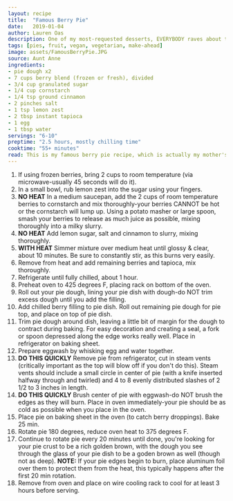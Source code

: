 ```yaml
---
layout: recipe
title:  "Famous Berry Pie"
date:   2019-01-04
author: Lauren Oas
description: One of my most-requested desserts, EVERYBODY raves about this berry pie throughout the year!
tags: [pies, fruit, vegan, vegetarian, make-ahead]
image: assets/FamousBerryPie.JPG
source: Aunt Anne
ingredients:
- pie dough x2
- 7 cups berry blend (frozen or fresh), divided
- 3/4 cup granulated sugar
- 1/4 cup cornstarch
- 1/4 tsp ground cinnamon
- 2 pinches salt
- 1 tsp lemon zest
- 2 tbsp instant tapioca
- 1 egg
- 1 tbsp water
servings: "6-10"
preptime: "2.5 hours, mostly chilling time"
cooktime: "55+ minutes"
read: This is my famous berry pie recipe, which is actually my mother's famous berry pie recipe, which is actually my Aunt Anne's blueberry pie recipe. I've made this multiple times, and I think the true secret is a berry blend. I get the tri-berry blend from Costco because they're available year-round, and provide a delicious mix of blueberry, strawberry and blackberry. I find frozen berries to be more reliable, as fresh out-of-season berries (berries are in season in the summer) just don't have great flavor-and they're wildly expensive. It's VERY IMPORTANT to give yourself enough time to properly chill everything, and be sure your pie is cooked BEFORE any meal you plan to serve it with-the pie will need time to sit and cool down or it'll be a sloppy (but delicious) mess.
---
```

1. If using frozen berries, bring 2 cups to room temperature (via microwave-usually 45 seconds will do it).
2. In a small bowl, rub lemon zest into the sugar using your fingers.
3. **NO HEAT** In a medium saucepan, add the 2 cups of room temperature berries to cornstarch and mix thoroughly-your berries CANNOT be hot or the cornstarch will lump up. Using a potato masher or large spoon, smash your berries to release as much juice as possible, mixing thoroughly into a milky slurry.
4. **NO HEAT** Add lemon sugar, salt and cinnamon to slurry, mixing thoroughly.
5. **WITH HEAT** Simmer mixture over medium heat until glossy & clear, about 10 minutes. Be sure to constantly stir, as this burns very easily.
6. Remove from heat and add remaining berries and tapioca, mix thoroughly.
7. Refrigerate until fully chilled, about 1 hour.
8. Preheat oven to 425 degrees F, placing rack on bottom of the oven.
9. Roll out your pie dough, lining your pie dish with dough-do NOT trim excess dough until you add the filling.
10. Add chilled berry filling to pie dish. Roll out remaining pie dough for pie top, and place on top of pie dish.
11. Trim pie dough around dish, leaving a little bit of margin for the dough to contract during baking. For easy decoration and creating a seal, a fork or spoon depressed along the edge works really well. Place in refrigerator on baking sheet.
12. Prepare eggwash by whisking egg and water together.
13. **DO THIS QUICKLY** Remove pie from refrigerator, cut in steam vents (critically important as the top will blow off if you don't do this). Steam vents should include a small circle in center of pie (with a knife inserted halfway through and twirled) and 4 to 8 evenly distributed slashes of 2 1/2 to 3 inches in length.
14. **DO THIS QUICKLY** Brush center of pie with eggwash-do NOT brush the edges as they will burn. Place in oven immediately-your pie should be as cold as possible when you place in the oven.
15. Place pie on baking sheet in the oven (to catch berry droppings). Bake 25 min.
16. Rotate pie 180 degrees, reduce oven heat to 375 degrees F.
17. Continue to rotate pie every 20 minutes until done, you're looking for your pie crust to be a rich golden brown, with the dough you see through the glass of your pie dish to be a goden brown as well (though not as deep). **NOTE:** If your pie edges begin to burn, place aluminum foil over them to protect them from the heat, this typically happens after the first 20 min rotation.
18. Remove from oven and place on wire cooling rack to cool for at least 3 hours before serving.

